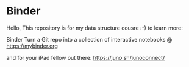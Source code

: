 # Binder
Hello,
This repository is for my data structure cousre :-)
to learn more:

Binder Turn a Git repo into a collection of interactive notebooks @ https://mybinder.org

and for your iPad fellow out there:
https://juno.sh/junoconnect/
